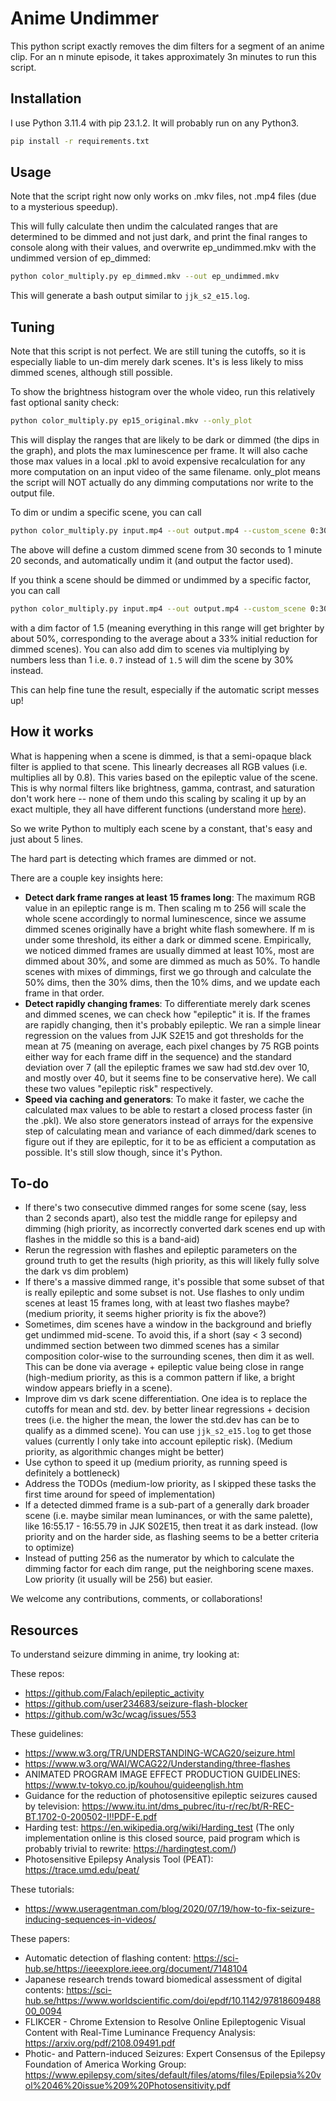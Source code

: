 # Anime Undimmer

This python script exactly removes the dim filters for a segment of an anime clip. For an n minute episode, it takes approximately 3n minutes to run this script.

## Installation

I use Python 3.11.4 with pip 23.1.2. It will probably run on any Python3.
```bash
pip install -r requirements.txt
```

## Usage

Note that the script right now only works on .mkv files, not .mp4 files (due to a mysterious speedup).

This will fully calculate then undim the calculated ranges that are determined to be dimmed and not just dark, and print the final ranges to console along with their values, and overwrite ep_undimmed.mkv with the undimmed version of ep_dimmed:

```bash
python color_multiply.py ep_dimmed.mkv --out ep_undimmed.mkv
```

This will generate a bash output similar to `jjk_s2_e15.log`.

## Tuning

Note that this script is not perfect. We are still tuning the cutoffs, so it is especially liable to un-dim merely dark scenes. It's is less likely to miss dimmed scenes, although still possible.

To show the brightness histogram over the whole video, run this relatively fast optional sanity check:
```bash
python color_multiply.py ep15_original.mkv --only_plot
```

This will display the ranges that are likely to be dark or dimmed (the dips in the graph), and plots the max luminescence per frame. It will also cache those max values in a local .pkl to avoid expensive recalculation for any more computation on an input video of the same filename. only_plot means the script will NOT actually do any dimming computations nor write to the output file.

To dim or undim a specific scene, you can call
```bash
python color_multiply.py input.mp4 --out output.mp4 --custom_scene 0:30 1:20
```
The above will define a custom dimmed scene from 30 seconds to 1 minute 20 seconds, and automatically undim it (and output the factor used).

If you think a scene should be dimmed or undimmed by a specific factor, you can call
```bash
python color_multiply.py input.mp4 --out output.mp4 --custom_scene 0:30 1:20 1.5
``` 
with a dim factor of 1.5 (meaning everything in this range will get brighter by about 50%, corresponding to the average about a 33% initial reduction for dimmed scenes). You can also add dim to scenes via multiplying by numbers less than 1 i.e. `0.7` instead of `1.5` will dim the scene by 30% instead.

This can help fine tune the result, especially if the automatic script messes up!

## How it works

What is happening when a scene is dimmed, is that a semi-opaque black filter is applied to that scene. This linearly decreases all RGB values (i.e. multiplies all by 0.8). This varies based on the epileptic value of the scene. This is why normal filters like brightness, gamma, contrast, and saturation don't work here -- none of them undo this scaling by scaling it up by an exact multiple, they all have different functions (understand more [here](https://chat.openai.com/share/e0198c0f-e20a-4eb1-a51f-cfbf085d6533)).

So we write Python to multiply each scene by a constant, that's easy and just about 5 lines.

The hard part is detecting which frames are dimmed or not.

There are a couple key insights here:
- **Detect dark frame ranges at least 15 frames long**: The maximum RGB value in an epileptic range is m. Then scaling m to 256 will scale the whole scene accordingly to normal luminescence, since we assume dimmed scenes originally have a bright white flash somewhere. If m is under some threshold, its either a dark or dimmed scene. Empirically, we noticed dimmed frames are usually dimmed at least 10%, most are dimmed about 30%, and some are dimmed as much as 50%. To handle scenes with mixes of dimmings, first we go through and calculate the 50% dims, then the 30% dims, then the 10% dims, and we update each frame in that order.
- **Detect rapidly changing frames**: To differentiate merely dark scenes and dimmed scenes, we can check how "epileptic" it is. If the frames are rapidly changing, then it's probably epileptic. We ran a simple linear regression on the values from JJK S2E15 and got thresholds for the mean at 75 (meaning on average, each pixel changes by 75 RGB points either way for each frame diff in the sequence) and the standard deviation over 7 (all the epileptic frames we saw had std.dev over 10, and mostly over 40, but it seems fine to be conservative here). We call these two values "epileptic risk" respectively.
- **Speed via caching and generators**: To make it faster, we cache the calculated max values to be able to restart a closed process faster (in the .pkl). We also store generators instead of arrays for the expensive step of calculating mean and variance of each dimmed/dark scenes to figure out if they are epileptic, for it to be as efficient a computation as possible. It's still slow though, since it's Python.

## To-do
- If there's two consecutive dimmed ranges for some scene (say, less than 2 seconds apart), also test the middle range for epilepsy and dimming (high priority, as incorrectly converted dark scenes end up with flashes in the middle so this is a band-aid)
- Rerun the regression with flashes and epileptic parameters on the ground truth to get the results (high priority, as this will likely fully solve the dark vs dim problem)
- If there's a massive dimmed range, it's possible that some subset of that is really epileptic and some subset is not. Use flashes to only undim scenes at least 15 frames long, with at least two flashes maybe? (medium priority, it seems higher priority is fix the above?)
- Sometimes, dim scenes have a window in the background and briefly get undimmed mid-scene. To avoid this, if a short (say < 3 second) undimmed section between two dimmed scenes has a similar composition color-wise to the surrounding scenes, then dim it as well. This can be done via average + epileptic value being close in range (high-medium priority, as this is a common pattern if like, a bright window appears briefly in a scene).
- Improve dim vs dark scene differentiation. One idea is to replace the cutoffs for mean and std. dev. by better linear regressions + decision trees (i.e. the higher the mean, the lower the std.dev has can be to qualify as a dimmed scene). You can use `jjk_s2_e15.log` to get those values (currently I only take into account epileptic risk). (Medium priority, as algorithmic changes might be better)
- Use cython to speed it up (medium priority, as running speed is definitely a bottleneck)
- Address the TODOs (medium-low priority, as I skipped these tasks the first time around for speed of implementation)
- If a detected dimmed frame is a sub-part of a generally dark broader scene (i.e. maybe similar mean luminances, or with the same palette), like 16:55.17 - 16:55.79 in JJK S02E15, then treat it as dark instead. (low priority and on the harder side, as flashing seems to be a better criteria to optimize)
- Instead of putting 256 as the numerator by which to calculate the dimming factor for each dim range, put the neighboring scene maxes. Low priority (it usually will be 256) but easier.

We welcome any contributions, comments, or collaborations!

## Resources

To understand seizure dimming in anime, try looking at:

These repos:
- https://github.com/Falach/epileptic_activity
- https://github.com/user234683/seizure-flash-blocker
- https://github.com/w3c/wcag/issues/553

These guidelines:
- https://www.w3.org/TR/UNDERSTANDING-WCAG20/seizure.html
- https://www.w3.org/WAI/WCAG22/Understanding/three-flashes
- ANIMATED PROGRAM IMAGE EFFECT PRODUCTION GUIDELINES: https://www.tv-tokyo.co.jp/kouhou/guideenglish.htm
- Guidance for the reduction of photosensitive epileptic seizures caused by television: https://www.itu.int/dms_pubrec/itu-r/rec/bt/R-REC-BT.1702-0-200502-I!!PDF-E.pdf
- Harding test: https://en.wikipedia.org/wiki/Harding_test (The only implementation online is this closed source, paid program which is probably trivial to rewrite: https://hardingtest.com/)
- Photosensitive Epilepsy Analysis Tool (PEAT): https://trace.umd.edu/peat/

These tutorials:
- https://www.useragentman.com/blog/2020/07/19/how-to-fix-seizure-inducing-sequences-in-videos/

These papers:
- Automatic detection of flashing content: https://sci-hub.se/https://ieeexplore.ieee.org/document/7148104
- Japanese research trends toward biomedical assessment of digital contents: https://sci-hub.se/https://www.worldscientific.com/doi/epdf/10.1142/9781860948800_0094
- FLIKCER - Chrome Extension to Resolve Online Epileptogenic Visual Content with Real-Time Luminance Frequency Analysis: https://arxiv.org/pdf/2108.09491.pdf
- Photic- and Pattern-induced Seizures: Expert Consensus of the Epilepsy Foundation of America Working Group: https://www.epilepsy.com/sites/default/files/atoms/files/Epilepsia%20vol%2046%20issue%209%20Photosensitivity.pdf